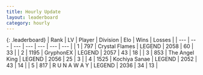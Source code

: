 ```yaml
---
title: Hourly Update
layout: leaderboard
category: hourly
---
```


{: .leaderboard}
| Rank | LV | Player | Division | Elo | Wins | Losses |
| --- | --- | --- | --- | --- | --- | --- |
| <span data-change="0">1</span> | 797 | <span title="ID: 163201">Crystal Flames</span> | LEGEND | <span data-change="-10">2058</span> | <span data-change="3">60</span> | <span data-change="2">33</span> |
| <span data-change="2">2</span> | 1195 | <span title="ID: 315148">GryphonEX</span> | LEGEND | <span data-change="5">2057</span> | <span data-change="1">43</span> | <span data-change="0">18</span> |
| <span data-change="-1">3</span> | 853 | <span title="ID: 547162">The Angel King</span> | LEGEND | <span data-change="0">2056</span> | <span data-change="0">25</span> | <span data-change="0">3</span> |
| <span data-change="-1">4</span> | 1525 | <span title="ID: 164871">Kochiya Sanae</span> | LEGEND | <span data-change="0">2052</span> | <span data-change="0">43</span> | <span data-change="0">14</span> |
| <span data-change="2">5</span> | 817 | <span title="ID: 66144">R U N A W A Y</span> | LEGEND | <span data-change="13">2036</span> | <span data-change="2">34</span> | <span data-change="0">13</span> |